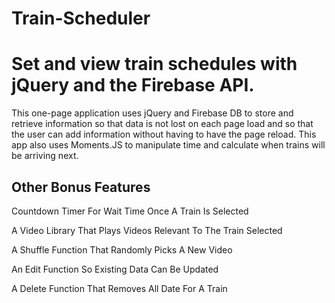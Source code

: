 # Train-Scheduler
<h1>Set and view train schedules with jQuery and the Firebase API.</h1>

<p>This one-page application uses jQuery and Firebase DB to store and retrieve information so that data is not lost on each page load and so that the user can add information without having to have the page reload.  This app also uses Moments.JS to manipulate time and calculate when trains will be arriving next.</p>

<h2>Other Bonus Features</h2>
<p>Countdown Timer For Wait Time Once A Train Is Selected</p>
<p>A Video Library That Plays Videos Relevant To The Train Selected</p>
<p>A Shuffle Function That Randomly Picks A New Video</p>
<p>An Edit Function So Existing Data Can Be Updated</p>
<p>A Delete Function That Removes All Date For A Train</p>


